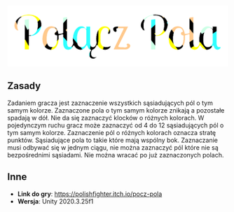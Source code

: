 ![enter image description here](https://raw.githubusercontent.com/PolishFighter/polacz-pola/main/Logo.png)
## Zasady

Zadaniem gracza jest zaznaczenie wszystkich sąsiadujących pól o tym samym kolorze. Zaznaczone pola o tym samym kolorze znikają a    pozostałe spadają w dół. Nie da się zaznaczyć klocków o różnych    kolorach. W pojedynczym ruchu gracz może zaznaczyć od 4 do 12    sąsiadujących pól o tym samym kolorze. Zaznaczenie pól o różnych    kolorach oznacza stratę punktów. Sąsiadujące pola to takie które mają    wspólny bok. Zaznaczanie musi odbywać się w jednym ciągu, nie można    zaznaczyć pól które nie są bezpośrednimi sąsiadami. Nie można wracać    po już zaznaczonych polach.
 ## Inne
 - **Link do gry**: https://polishfighter.itch.io/pocz-pola
 - **Wersja**: Unity 2020.3.25f1


